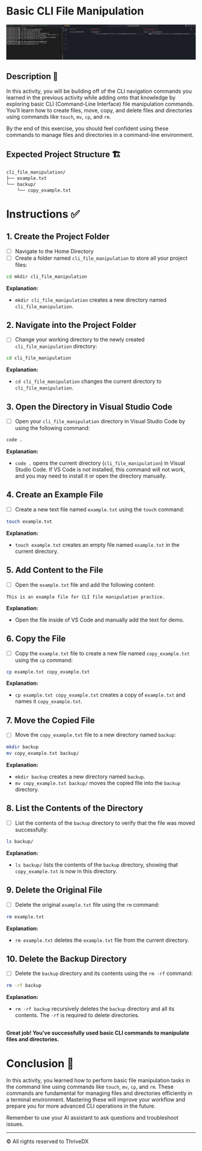 
# Basic CLI File Manipulation

![Screenshot of the CLI commands in use](assets//complete.png)
##

## Description 📄

In this activity, you will be building off of the CLI navigation commands you learned in the previous activity while adding onto that knowledge by exploring basic CLI (Command-Line Interface) file manipulation commands. You’ll learn how to create files, move, copy, and delete files and directories using commands like `touch`, `mv`, `cp`, and `rm`.

By the end of this exercise, you should feel confident using these commands to manage files and directories in a command-line environment.

## Expected Project Structure 🏗️

```plaintext
cli_file_manipulation/
├── example.txt
└── backup/
    └── copy_example.txt
```

# Instructions ✅

## 1. **Create the Project Folder**
   - [ ] Navigate to the Home Directory
   - [ ] Create a folder named `cli_file_manipulation` to store all your project files:

```bash
cd mkdir cli_file_manipulation
```

**Explanation:**
- `mkdir cli_file_manipulation` creates a new directory named `cli_file_manipulation`.

## 2. **Navigate into the Project Folder**
   - [ ] Change your working directory to the newly created `cli_file_manipulation` directory:

```bash
cd cli_file_manipulation
```

**Explanation:**
- `cd cli_file_manipulation` changes the current directory to `cli_file_manipulation`.

## 3. **Open the Directory in Visual Studio Code**
   - [ ] Open your `cli_file_manipulation` directory in Visual Studio Code by using the following command:

```bash
code .
```

**Explanation:**
- `code .` opens the current directory (`cli_file_manipulation`) in Visual Studio Code. If VS Code is not installed, this command will not work, and you may need to install it or open the directory manually.

## 4. **Create an Example File**
   - [ ] Create a new text file named `example.txt` using the `touch` command:

```bash
touch example.txt
```

**Explanation:**
- `touch example.txt` creates an empty file named `example.txt` in the current directory.

## 5. **Add Content to the File**
   - [ ] Open the `example.txt` file and add the following content:

```plaintext
This is an example file for CLI file manipulation practice.
```

**Explanation:**
- Open the file inside of VS Code and manually add the text for demo.

## 6. **Copy the File**
   - [ ] Copy the `example.txt` file to create a new file named `copy_example.txt` using the `cp` command:

```bash
cp example.txt copy_example.txt
```

**Explanation:**
- `cp example.txt copy_example.txt` creates a copy of `example.txt` and names it `copy_example.txt`.

## 7. **Move the Copied File**
   - [ ] Move the `copy_example.txt` file to a new directory named `backup`:

```bash
mkdir backup
mv copy_example.txt backup/
```

**Explanation:**
- `mkdir backup` creates a new directory named `backup`.
- `mv copy_example.txt backup/` moves the copied file into the `backup` directory.

## 8. **List the Contents of the Directory**
   - [ ] List the contents of the `backup` directory to verify that the file was moved successfully:

```bash
ls backup/
```

**Explanation:**
- `ls backup/` lists the contents of the `backup` directory, showing that `copy_example.txt` is now in this directory.

## 9. **Delete the Original File**
   - [ ] Delete the original `example.txt` file using the `rm` command:

```bash
rm example.txt
```

**Explanation:**
- `rm example.txt` deletes the `example.txt` file from the current directory.

## 10. **Delete the Backup Directory**
   - [ ] Delete the `backup` directory and its contents using the `rm -rf` command:

```bash
rm -rf backup
```

**Explanation:**
- `rm -rf backup` recursively deletes the `backup` directory and all its contents. The `-rf` is required to delete directories.

##

**Great job! You’ve successfully used basic CLI commands to manipulate files and directories.**

# Conclusion 📄

In this activity, you learned how to perform basic file manipulation tasks in the command line using commands like `touch`, `mv`, `cp`, and `rm`. These commands are fundamental for managing files and directories efficiently in a terminal environment. Mastering these will improve your workflow and prepare you for more advanced CLI operations in the future.

Remember to use your AI assistant to ask questions and troubleshoot issues.

---
© All rights reserved to ThriveDX

